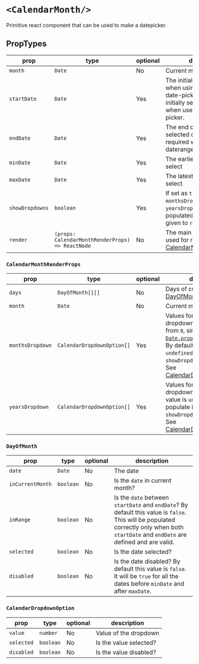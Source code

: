 # `<CalendarMonth/>`

Primitive react component that can be used to make a datepicker.

## PropTypes


| prop | type | optional | description |
| ---- | ---- | -------- | ----------- |
| `month` | `Date` | No | Current month to be shown |
| `startDate` | `Date` | Yes | The initially selected date when using as a single date-picker. The start of the initially selected date range when used as a daterange-picker. |
| `endDate` | `Date` | Yes | The end of the initially selected date range (only required when used as a daterange-picker) |
| `minDate` | `Date` | Yes | The earliest date a user may select |
| `maxDate` | `Date` | Yes | The latest date a user may select |
| `showDropdowns` | `boolean` | Yes | If set as `true`, then `monthsDropdown` and `yearsDropdown` are populated in the argument given to `render` prop. |
| `render` | `(props: CalendarMonthRenderProps) => ReactNode` | No | The main function, which be used for rendering. See [CalendarMonthRenderProps](#calendarmonthrenderprops) |
### `CalendarMonthRenderProps`

| prop | type | optional | description |
| ---- | ---- | -------- | ----------- |
| `days` | `DayOfMonth[][]` | No | Days of current month. See [DayOfMonth](#dayofmonth) |
| `month` | `Date` | No | Current month. |
| `monthsDropdown` | `CalendarDropdownOption[]` | Yes | Values for creating month dropdown. Months start from `0`, similar to [`Date.proptotype.getMonth()`](https://developer.mozilla.org/en-US/docs/Web/JavaScript/Reference/Global_Objects/Date/getMonth). By default, this value is `undefined`. To populate it, set `showDropdowns` prop as `true`. See [CalendarDropdownOption](#calendardropdownoption) |
| `yearsDropdown` | `CalendarDropdownOption[]` | Yes | Values for creating year dropdown. By default, this value is `undefined`. To populate it, set `showDropdowns` prop as `true`. See [CalendarDropdownOption](#calendardropdownoption) |


### `DayOfMonth`

| prop | type | optional | description |
| ---- | ---- | -------- | ----------- |
| `date` | `Date` | No | The date |
| `inCurrentMonth` | `boolean` | No | Is the `date` in current month? |
| `inRange` | `boolean` | No | Is the `date` between `startDate` and `endDate`? By default this value is `false`. This will be populated correctly only when both `startDate` and `endDate` are defined and are valid. |
| `selected` | `boolean` | No | Is the date selected? |
| `disabled` | `boolean` | No | Is the date disabled? By default this value is `false`. It will be `true` for all the dates before `minDate` and after `maxDate`. |


### `CalendarDropdownOption`

| prop | type | optional | description |
| ---- | ---- | -------- | ----------- |
| `value` | `number` | No | Value of the dropdown |
| `selected` | `boolean` | No | Is the value selected? |
| `disabled` | `boolean` | No | Is the value disabled? |
